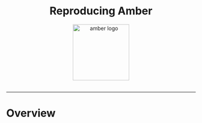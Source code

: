 <h1 align="center">Reproducing Amber</h1>

<div align="center">
   <img src="amber-recipe/amber_logo.png" alt="amber logo" width="150"><br><br>
</div>

---

# Overview
